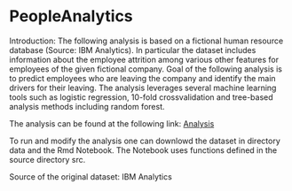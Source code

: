 # PeopleAnalytics

Introduction:
The following analysis is based on a fictional human resource database (Source: IBM Analytics). In particular the dataset includes information about the employee attrition among various other features for employees of the given fictional company. Goal of the following analysis is to predict employees who are leaving the company and identify the main drivers for their leaving. The analysis leverages several machine learning tools such as logistic regression, 10-fold crossvalidation and tree-based analysis methods including random forest.

The analysis can be found at the following link:
[Analysis](PredictingAttrition.md)

To run and modify the analysis one can downlowd the dataset in directory data and the Rmd Notebook. The Notebook uses functions defined in the source directory src.

Source of the original dataset: IBM Analytics
